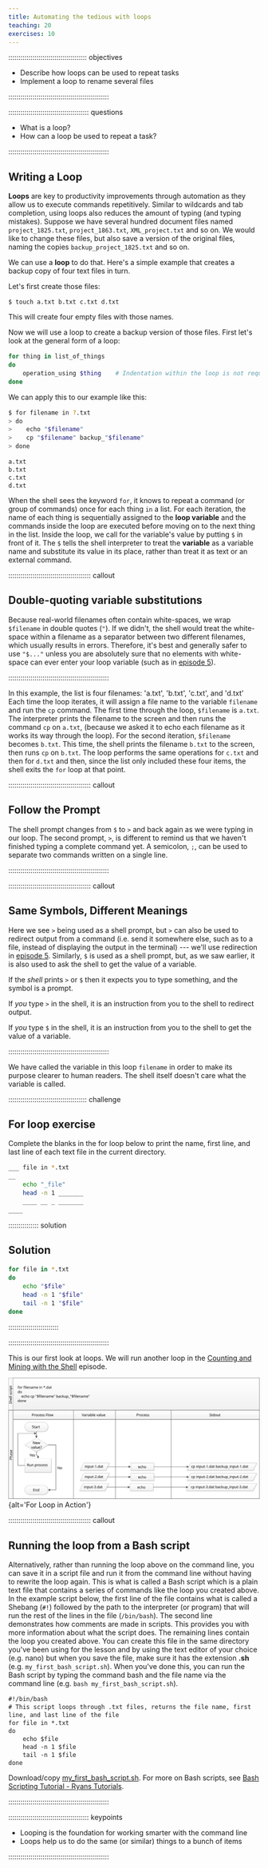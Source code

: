```yaml
---
title: Automating the tedious with loops
teaching: 20
exercises: 10
---
```


::::::::::::::::::::::::::::::::::::::: objectives

- Describe how loops can be used to repeat tasks
- Implement a loop to rename several files

::::::::::::::::::::::::::::::::::::::::::::::::::

:::::::::::::::::::::::::::::::::::::::: questions

- What is a loop?
- How can a loop be used to repeat a task?

::::::::::::::::::::::::::::::::::::::::::::::::::

## Writing a Loop

**Loops** are key to productivity improvements through automation as they allow us to execute
commands repetitively. Similar to wildcards and tab completion, using loops also reduces the
amount of typing (and typing mistakes).
Suppose we have several hundred document files named `project_1825.txt`, `project_1863.txt`, `XML_project.txt` and so on.
We would like to change these files, but also save a version of the original files, naming the copies
`backup_project_1825.txt` and so on.

We can use a **loop** to do that.
Here's a simple example that creates a backup copy of four text files in turn.

Let's first create those files:

```
$ touch a.txt b.txt c.txt d.txt
```

This will create four empty files with those names.

Now we will use a loop to create a backup version of those files. First let's look at the general form of a loop:

```bash
for thing in list_of_things
do
    operation_using $thing    # Indentation within the loop is not required, but aids legibility
done
```

We can apply this to our example like this:

```bash
$ for filename in ?.txt
> do
>    echo "$filename"
>    cp "$filename" backup_"$filename"
> done
```

```output
a.txt
b.txt
c.txt
d.txt
```

When the shell sees the keyword `for`,
it knows to repeat a command (or group of commands) once for each thing `in` a list.
For each iteration,
the name of each thing is sequentially assigned to
the **loop variable** and the commands inside the loop are executed before moving on to
the next thing in the list.
Inside the loop,
we call for the variable's value by putting `$` in front of it.
The `$` tells the shell interpreter to treat
the **variable** as a variable name and substitute its value in its place,
rather than treat it as text or an external command.

:::::::::::::::::::::::::::::::::::::::::  callout

## Double-quoting variable substitutions

Because real-world filenames often contain white-spaces,
we wrap `$filename` in double quotes (`"`). If we didn't, the
shell would treat the white-space within a filename as a separator
between two different filenames, which usually results in errors.
Therefore, it's best and generally safer to use `"$..."` unless
you are absolutely sure that no elements with white-space can ever
enter your loop variable (such as in [episode 5](05-counting-mining.md)).

::::::::::::::::::::::::::::::::::::::::::::::::::

In this example, the list is four filenames: 'a.txt', 'b.txt', 'c.txt', and 'd.txt'
Each time the loop iterates, it will assign a file name to the variable `filename`
and run the `cp` command.
The first time through the loop,
`$filename` is `a.txt`.
The interpreter prints the filename to the screen and then runs the command `cp` on `a.txt`, (because we asked it to echo each filename as it works its way through the loop).
For the second iteration, `$filename` becomes
`b.txt`. This time, the shell prints the filename `b.txt` to the screen, then runs `cp` on `b.txt`. The loop performs the same operations for `c.txt` and then for `d.txt` and then, since
the list only included these four items, the shell exits the `for` loop at that point.

:::::::::::::::::::::::::::::::::::::::::  callout

## Follow the Prompt

The shell prompt changes from `$` to `>` and back again as we were
typing in our loop. The second prompt, `>`, is different to remind
us that we haven't finished typing a complete command yet. A semicolon, `;`,
can be used to separate two commands written on a single line.

::::::::::::::::::::::::::::::::::::::::::::::::::

:::::::::::::::::::::::::::::::::::::::::  callout

## Same Symbols, Different Meanings

Here we see `>` being used as a shell prompt, but `>` can also be
used to redirect output from a command (i.e. send it somewhere else, such as to a file, instead of displaying the output in the terminal) ---
we'll use redirection in [episode 5](05-counting-mining.md).
Similarly, `$` is used as a shell prompt, but, as we saw earlier,
it is also used to ask the shell to get the value of a variable.

If the *shell* prints `>` or `$` then it expects you to type something,
and the symbol is a prompt.

If *you* type `>` in the shell, it is an instruction from you to
the shell to redirect output.

If *you* type `$` in the shell, it is an instruction from you to
the shell to get the value of a variable.

::::::::::::::::::::::::::::::::::::::::::::::::::

We have called the variable in this loop `filename`
in order to make its purpose clearer to human readers.
The shell itself doesn't care what the variable is called.

:::::::::::::::::::::::::::::::::::::::  challenge

## For loop exercise

Complete the blanks in the for loop below to print the name, first line, and last line
of each text file in the current directory.

```bash
___ file in *.txt
__
	echo "_file"
	head -n 1 _______
	____ __ _ _______
____
```

:::::::::::::::  solution

## Solution

```bash
for file in *.txt
do
	echo "$file"
	head -n 1 "$file"
	tail -n 1 "$file"
done
```

:::::::::::::::::::::::::

::::::::::::::::::::::::::::::::::::::::::::::::::

This is our first look at loops. We will run another loop in the
[Counting and Mining with the Shell](05-counting-mining.md) episode.

![](fig/shell_script_for_loop_flow_chart.svg){alt='For Loop in Action'}

:::::::::::::::::::::::::::::::::::::::::  callout

## Running the loop from a Bash script

Alternatively, rather than running the loop above on the command line, you can
save it in a script file and run it from the command line without having to rewrite
the loop again. This is what is called a Bash script which is a plain text file that
contains a series of commands like the loop you created above. In the example script below,
the first line of the file contains what is called a Shebang (`#!`) followed by the path to the interpreter
(or program) that will run the rest of the lines in the file (`/bin/bash`). The second line demonstrates how
comments are made in scripts. This provides you with more information about what the script does.
The remaining lines contain the loop you created above. You can create this file in the same directory
you've been using for the lesson and by using the text editor of your choice (e.g. nano) but when you save the
file, make sure it has the extension **.sh** (e.g. `my_first_bash_script.sh`). When you've done this, you can run the
Bash script by typing the command bash and the file name via the command line (e.g. `bash my_first_bash_script.sh`).

```
#!/bin/bash
# This script loops through .txt files, returns the file name, first line, and last line of the file
for file in *.txt
do
	echo $file
	head -n 1 $file
	tail -n 1 $file
done
```

Download/copy [my\_first\_bash\_script.sh](files/my_first_bash_script.sh). For more on Bash scripts, see [Bash Scripting Tutorial - Ryans Tutorials](https://ryanstutorials.net/bash-scripting-tutorial/).

::::::::::::::::::::::::::::::::::::::::::::::::::

:::::::::::::::::::::::::::::::::::::::: keypoints

- Looping is the foundation for working smarter with the command line
- Loops help us to do the same (or similar) things to a bunch of items

::::::::::::::::::::::::::::::::::::::::::::::::::


